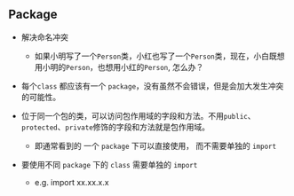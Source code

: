 ## Package
- 解决命名冲突
  - 如果小明写了一个`Person`类，小红也写了一个`Person`类，现在，小白既想用小明的`Person`，也想用小红的`Person`, 怎么办？

- 每个`class` 都应该有一个 `package`，没有虽然不会错误，但是会加大发生冲突的可能性。
- 位于同一个包的类，可以访问包作用域的字段和方法。不用`public`、`protected`、`private`修饰的字段和方法就是包作用域。
  - 即通常看到的 一个 `package` 下可以直接使用， 而不需要单独的 `import`
- 要使用不同 `package` 下的 `class` 需要单独的 `import`
  - e.g.  import xx.xx.x.x